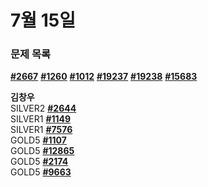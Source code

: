 # 7월 15일 
### 문제 목록

[**#2667**](https://www.acmicpc.net/problem/2667)  [**#1260**](https://www.acmicpc.net/problem/1260)  [**#1012**](https://www.acmicpc.net/problem/1012) [**#19237**](https://www.acmicpc.net/problem/19237)  [**#19238**](https://www.acmicpc.net/problem/19238)  [**#15683**](https://www.acmicpc.net/problem/15683)

**김창우**   
SILVER2 [**#2644**](https://www.acmicpc.net/problem/2644)  
SILVER1 [**#1149**](https://www.acmicpc.net/problem/1149)  
SILVER1 [**#7576**](https://www.acmicpc.net/problem/7576)  
GOLD5 [**#1107**](https://www.acmicpc.net/problem/1107)  
GOLD5 [**#12865**](https://www.acmicpc.net/problem/12865)  
GOLD5 [**#2174**](https://www.acmicpc.net/problem/2174)  
GOLD5 [**#9663**](https://www.acmicpc.net/problem/9663)  
